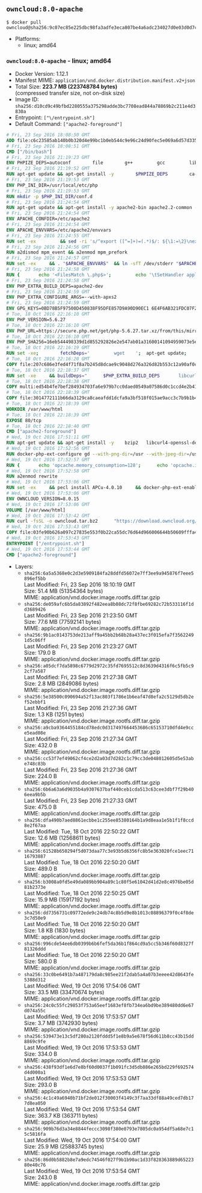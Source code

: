 ## `owncloud:8.0-apache`

```console
$ docker pull owncloud@sha256:9c07ec85e225dbc98fa3adfe3eca807be4a6adc234027d0e03d0d7c913edafcd
```

-	Platforms:
	-	linux; amd64

### `owncloud:8.0-apache` - linux; amd64

-	Docker Version: 1.12.1
-	Manifest MIME: `application/vnd.docker.distribution.manifest.v2+json`
-	Total Size: **223.7 MB (223748784 bytes)**  
	(compressed transfer size, not on-disk size)
-	Image ID: `sha256:d10cd9c49bfbd2280555a375298adde3bc7708ead844a78869b2c211e4d3830a`
-	Entrypoint: `["\/entrypoint.sh"]`
-	Default Command: `["apache2-foreground"]`

```dockerfile
# Fri, 23 Sep 2016 18:08:50 GMT
ADD file:c6c23585ab140b0b320d4e99bc1b0eb544c9e96c24d90fec5e069a6d57d335ca in / 
# Fri, 23 Sep 2016 18:08:51 GMT
CMD ["/bin/bash"]
# Fri, 23 Sep 2016 21:19:23 GMT
ENV PHPIZE_DEPS=autoconf 		file 		g++ 		gcc 		libc-dev 		make 		pkg-config 		re2c
# Fri, 23 Sep 2016 21:19:52 GMT
RUN apt-get update && apt-get install -y 		$PHPIZE_DEPS 		ca-certificates 		curl 		libedit2 		libsqlite3-0 		libxml2 		xz-utils 	--no-install-recommends && rm -r /var/lib/apt/lists/*
# Fri, 23 Sep 2016 21:19:53 GMT
ENV PHP_INI_DIR=/usr/local/etc/php
# Fri, 23 Sep 2016 21:19:53 GMT
RUN mkdir -p $PHP_INI_DIR/conf.d
# Fri, 23 Sep 2016 21:24:54 GMT
RUN apt-get update && apt-get install -y apache2-bin apache2.2-common --no-install-recommends && rm -rf /var/lib/apt/lists/*
# Fri, 23 Sep 2016 21:24:54 GMT
ENV APACHE_CONFDIR=/etc/apache2
# Fri, 23 Sep 2016 21:24:54 GMT
ENV APACHE_ENVVARS=/etc/apache2/envvars
# Fri, 23 Sep 2016 21:24:55 GMT
RUN set -ex 		&& sed -ri 's/^export ([^=]+)=(.*)$/: ${\1:=\2}\nexport \1/' "$APACHE_ENVVARS" 		&& . "$APACHE_ENVVARS" 	&& for dir in 		"$APACHE_LOCK_DIR" 		"$APACHE_RUN_DIR" 		"$APACHE_LOG_DIR" 		/var/www/html 	; do 		rm -rvf "$dir" 		&& mkdir -p "$dir" 		&& chown -R "$APACHE_RUN_USER:$APACHE_RUN_GROUP" "$dir"; 	done
# Fri, 23 Sep 2016 21:24:56 GMT
RUN a2dismod mpm_event && a2enmod mpm_prefork
# Fri, 23 Sep 2016 21:24:57 GMT
RUN set -ex 	&& . "$APACHE_ENVVARS" 	&& ln -sfT /dev/stderr "$APACHE_LOG_DIR/error.log" 	&& ln -sfT /dev/stdout "$APACHE_LOG_DIR/access.log" 	&& ln -sfT /dev/stdout "$APACHE_LOG_DIR/other_vhosts_access.log"
# Fri, 23 Sep 2016 21:24:58 GMT
RUN { 		echo '<FilesMatch \.php$>'; 		echo '\tSetHandler application/x-httpd-php'; 		echo '</FilesMatch>'; 		echo; 		echo 'DirectoryIndex disabled'; 		echo 'DirectoryIndex index.php index.html'; 		echo; 		echo '<Directory /var/www/>'; 		echo '\tOptions -Indexes'; 		echo '\tAllowOverride All'; 		echo '</Directory>'; 	} | tee "$APACHE_CONFDIR/conf-available/docker-php.conf" 	&& a2enconf docker-php
# Fri, 23 Sep 2016 21:24:58 GMT
ENV PHP_EXTRA_BUILD_DEPS=apache2-dev
# Fri, 23 Sep 2016 21:24:59 GMT
ENV PHP_EXTRA_CONFIGURE_ARGS=--with-apxs2
# Fri, 23 Sep 2016 21:24:59 GMT
ENV GPG_KEYS=0BD78B5F97500D450838F95DFE857D9A90D90EC1 6E4F6AB321FDC07F2C332E3AC2BF0BC433CFC8B3
# Tue, 18 Oct 2016 22:16:10 GMT
ENV PHP_VERSION=5.6.27
# Tue, 18 Oct 2016 22:16:10 GMT
ENV PHP_URL=https://secure.php.net/get/php-5.6.27.tar.xz/from/this/mirror PHP_ASC_URL=https://secure.php.net/get/php-5.6.27.tar.xz.asc/from/this/mirror
# Tue, 18 Oct 2016 22:16:10 GMT
ENV PHP_SHA256=16eb544498339d1d855292826e2e547ab01a31600141094959073e5e10e93ab5 PHP_MD5=9ce6efc96d5ab81ef808f8ed6b1f242d
# Tue, 18 Oct 2016 22:16:19 GMT
RUN set -xe; 		fetchDeps=' 		wget 	'; 	apt-get update; 	apt-get install -y --no-install-recommends $fetchDeps; 	rm -rf /var/lib/apt/lists/*; 		mkdir -p /usr/src; 	cd /usr/src; 		wget -O php.tar.xz "$PHP_URL"; 		if [ -n "$PHP_SHA256" ]; then 		echo "$PHP_SHA256 *php.tar.xz" | sha256sum -c -; 	fi; 	if [ -n "$PHP_MD5" ]; then 		echo "$PHP_MD5 *php.tar.xz" | md5sum -c -; 	fi; 		if [ -n "$PHP_ASC_URL" ]; then 		wget -O php.tar.xz.asc "$PHP_ASC_URL"; 		export GNUPGHOME="$(mktemp -d)"; 		for key in $GPG_KEYS; do 			gpg --keyserver ha.pool.sks-keyservers.net --recv-keys "$key"; 		done; 		gpg --batch --verify php.tar.xz.asc php.tar.xz; 		rm -r "$GNUPGHOME"; 	fi; 		apt-get purge -y --auto-remove $fetchDeps
# Tue, 18 Oct 2016 22:16:20 GMT
COPY file:207c686e3fed4f71f8a7b245d8dcae9c9048d276a326d82b553c12a90af0c0ca in /usr/local/bin/ 
# Tue, 18 Oct 2016 22:18:37 GMT
RUN set -xe 	&& buildDeps=" 		$PHP_EXTRA_BUILD_DEPS 		libcurl4-openssl-dev 		libedit-dev 		libsqlite3-dev 		libssl-dev 		libxml2-dev 	" 	&& apt-get update && apt-get install -y $buildDeps --no-install-recommends && rm -rf /var/lib/apt/lists/* 		&& docker-php-source extract 	&& cd /usr/src/php 	&& ./configure 		--with-config-file-path="$PHP_INI_DIR" 		--with-config-file-scan-dir="$PHP_INI_DIR/conf.d" 				--disable-cgi 				--enable-ftp 		--enable-mbstring 		--enable-mysqlnd 				--with-curl 		--with-libedit 		--with-openssl 		--with-zlib 				$PHP_EXTRA_CONFIGURE_ARGS 	&& make -j "$(nproc)" 	&& make install 	&& { find /usr/local/bin /usr/local/sbin -type f -executable -exec strip --strip-all '{}' + || true; } 	&& make clean 	&& docker-php-source delete 		&& apt-get purge -y --auto-remove -o APT::AutoRemove::RecommendsImportant=false $buildDeps
# Tue, 18 Oct 2016 22:18:38 GMT
COPY multi:ed54b4fe7bef284934703fa6e979b7cc0daed0549a07586d0c1ccd4e2b41884a in /usr/local/bin/ 
# Tue, 18 Oct 2016 22:18:39 GMT
COPY file:3014772111b66da3129ca8caeafdd1dcfa9a3bf518f015ae9acc3c7b9b1b44c9 in /usr/local/bin/ 
# Tue, 18 Oct 2016 22:18:39 GMT
WORKDIR /var/www/html
# Tue, 18 Oct 2016 22:18:39 GMT
EXPOSE 80/tcp
# Tue, 18 Oct 2016 22:18:40 GMT
CMD ["apache2-foreground"]
# Wed, 19 Oct 2016 17:51:11 GMT
RUN apt-get update && apt-get install -y 	bzip2 	libcurl4-openssl-dev 	libfreetype6-dev 	libicu-dev 	libjpeg-dev 	libldap2-dev 	libmcrypt-dev 	libpng12-dev 	libpq-dev 	libxml2-dev 	&& rm -rf /var/lib/apt/lists/*
# Wed, 19 Oct 2016 17:52:56 GMT
RUN docker-php-ext-configure gd --with-png-dir=/usr --with-jpeg-dir=/usr 	&& docker-php-ext-configure ldap --with-libdir=lib/x86_64-linux-gnu/ 	&& docker-php-ext-install exif gd intl ldap mbstring mcrypt mysql opcache pdo_mysql pdo_pgsql pgsql zip
# Wed, 19 Oct 2016 17:52:57 GMT
RUN { 		echo 'opcache.memory_consumption=128'; 		echo 'opcache.interned_strings_buffer=8'; 		echo 'opcache.max_accelerated_files=4000'; 		echo 'opcache.revalidate_freq=60'; 		echo 'opcache.fast_shutdown=1'; 		echo 'opcache.enable_cli=1'; 	} > /usr/local/etc/php/conf.d/opcache-recommended.ini
# Wed, 19 Oct 2016 17:52:58 GMT
RUN a2enmod rewrite
# Wed, 19 Oct 2016 17:53:06 GMT
RUN set -ex 	&& pecl install APCu-4.0.10 	&& docker-php-ext-enable apcu
# Wed, 19 Oct 2016 17:53:06 GMT
ENV OWNCLOUD_VERSION=8.0.15
# Wed, 19 Oct 2016 17:53:06 GMT
VOLUME [/var/www/html]
# Wed, 19 Oct 2016 17:53:42 GMT
RUN curl -fsSL -o owncloud.tar.bz2 		"https://download.owncloud.org/community/owncloud-${OWNCLOUD_VERSION}.tar.bz2" 	&& curl -fsSL -o owncloud.tar.bz2.asc 		"https://download.owncloud.org/community/owncloud-${OWNCLOUD_VERSION}.tar.bz2.asc" 	&& export GNUPGHOME="$(mktemp -d)" 	&& gpg --keyserver ha.pool.sks-keyservers.net --recv-keys E3036906AD9F30807351FAC32D5D5E97F6978A26 	&& gpg --batch --verify owncloud.tar.bz2.asc owncloud.tar.bz2 	&& rm -r "$GNUPGHOME" owncloud.tar.bz2.asc 	&& tar -xjf owncloud.tar.bz2 -C /usr/src/ 	&& rm owncloud.tar.bz2
# Wed, 19 Oct 2016 17:53:43 GMT
COPY file:03fe90b626a097c27835e553f0b22ca55dc76d64d966006644b50609fffa4161 in /entrypoint.sh 
# Wed, 19 Oct 2016 17:53:43 GMT
ENTRYPOINT ["/entrypoint.sh"]
# Wed, 19 Oct 2016 17:53:44 GMT
CMD ["apache2-foreground"]
```

-	Layers:
	-	`sha256:6a5a5368e0c2d3e5909184fa28ddfd56072e7ff3ee9a945876f7eee5896ef5bb`  
		Last Modified: Fri, 23 Sep 2016 18:10:19 GMT  
		Size: 51.4 MB (51354364 bytes)  
		MIME: application/vnd.docker.image.rootfs.diff.tar.gzip
	-	`sha256:de059afc6b5da83892f482eea8b08dc72f8fbe69282c72b533116f1dd3689426`  
		Last Modified: Fri, 23 Sep 2016 21:23:50 GMT  
		Size: 77.6 MB (77592141 bytes)  
		MIME: application/vnd.docker.image.rootfs.diff.tar.gzip
	-	`sha256:9b1ac0143753de213aff9a45bb2b68b28a437ec3f015efa7f35622491d5c06ff`  
		Last Modified: Fri, 23 Sep 2016 21:23:27 GMT  
		Size: 179.0 B  
		MIME: application/vnd.docker.image.rootfs.diff.tar.gzip
	-	`sha256:a05dcf7da5898c6779d2972c35fd7695512c8d3639d4316f6c5fb5c92cf7a587`  
		Last Modified: Fri, 23 Sep 2016 21:27:38 GMT  
		Size: 2.8 MB (2849086 bytes)  
		MIME: application/vnd.docker.image.rootfs.diff.tar.gzip
	-	`sha256:5e38500c090694a52f13ac803f1786e1b6eaf47d8efa2c5129d5db2ef52ebbf1`  
		Last Modified: Fri, 23 Sep 2016 21:27:36 GMT  
		Size: 1.3 KB (1251 bytes)  
		MIME: application/vnd.docker.image.rootfs.diff.tar.gzip
	-	`sha256:a9cba9364455184cd78edc0d317497664453686c65153710dfd4e9cce5ead08e`  
		Last Modified: Fri, 23 Sep 2016 21:27:34 GMT  
		Size: 432.0 B  
		MIME: application/vnd.docker.image.rootfs.diff.tar.gzip
	-	`sha256:cc53f7ef49062cf4ce2d2a03d7d282c1c79cc3de048012605d5e53abe748c83b`  
		Last Modified: Fri, 23 Sep 2016 21:27:36 GMT  
		Size: 224.0 B  
		MIME: application/vnd.docker.image.rootfs.diff.tar.gzip
	-	`sha256:6b6a63a6d9035b4a9307637baf440ceb1cda513c63cee3dbf7f29b406eea9b5b`  
		Last Modified: Fri, 23 Sep 2016 21:27:33 GMT  
		Size: 475.0 B  
		MIME: application/vnd.docker.image.rootfs.diff.tar.gzip
	-	`sha256:dfa490b7aed8861ecbbe1c255ee85380164b1a9d8eaa1e5b1f1f8ccd8e2f67aa`  
		Last Modified: Tue, 18 Oct 2016 22:50:22 GMT  
		Size: 12.6 MB (12568611 bytes)  
		MIME: application/vnd.docker.image.rootfs.diff.tar.gzip
	-	`sha256:61528b650294f5d073daa77c3e93b5d6356fc8b5e363020fce1eec7116793887`  
		Last Modified: Tue, 18 Oct 2016 22:50:20 GMT  
		Size: 489.0 B  
		MIME: application/vnd.docker.image.rootfs.diff.tar.gzip
	-	`sha256:b3008a0fd5e49da089bb904a89c1c80f5e61042d41d2e8c4976be05d81b2373e`  
		Last Modified: Tue, 18 Oct 2016 22:50:25 GMT  
		Size: 15.9 MB (15917192 bytes)  
		MIME: application/vnd.docker.image.rootfs.diff.tar.gzip
	-	`sha256:dd7356731c09772ede9c24db74c8b5d9e8b1013c08896379f0c4f8de3c7d50e9`  
		Last Modified: Tue, 18 Oct 2016 22:50:20 GMT  
		Size: 1.8 KB (1830 bytes)  
		MIME: application/vnd.docker.image.rootfs.diff.tar.gzip
	-	`sha256:996cde54ee6db0399b6b6fef5da36b1f864cd9a5cc5b346f60d8327f81326ddd`  
		Last Modified: Tue, 18 Oct 2016 22:50:20 GMT  
		Size: 580.0 B  
		MIME: application/vnd.docker.image.rootfs.diff.tar.gzip
	-	`sha256:33c0be6491b7a487179da8c985ee21f2dab5a4a07b3eeee42d8643fe5388d312`  
		Last Modified: Wed, 19 Oct 2016 17:54:06 GMT  
		Size: 33.5 MB (33470674 bytes)  
		MIME: application/vnd.docker.image.rootfs.diff.tar.gzip
	-	`sha256:24c0c55fc29853f753a65eef1683ef8fb734ea6bd9be389480dd6e67d074a55c`  
		Last Modified: Wed, 19 Oct 2016 17:53:57 GMT  
		Size: 3.7 MB (3742930 bytes)  
		MIME: application/vnd.docker.image.rootfs.diff.tar.gzip
	-	`sha256:539473e13c5df280a2120fddd5f1e8b9a5e678f56d611b8cc43b15dd8869c9fe`  
		Last Modified: Wed, 19 Oct 2016 17:53:53 GMT  
		Size: 334.0 B  
		MIME: application/vnd.docker.image.rootfs.diff.tar.gzip
	-	`sha256:438f93df1e6d7e8bf60d0037f1b091fc3d5db886e265bd229f692574d4d000a1`  
		Last Modified: Wed, 19 Oct 2016 17:53:53 GMT  
		Size: 293.0 B  
		MIME: application/vnd.docker.image.rootfs.diff.tar.gzip
	-	`sha256:4c1c49a6940b71bf2de012f30003f4149c3f7aa33df88a49ced7db177d8ea050`  
		Last Modified: Wed, 19 Oct 2016 17:53:54 GMT  
		Size: 363.7 KB (363711 bytes)  
		MIME: application/vnd.docker.image.rootfs.diff.tar.gzip
	-	`sha256:909b76d3a34e8844feccc3098f380e0793e7805dc0a954df5a68e7c15c5816fa`  
		Last Modified: Wed, 19 Oct 2016 17:54:00 GMT  
		Size: 25.9 MB (25883745 bytes)  
		MIME: application/vnd.docker.image.rootfs.diff.tar.gzip
	-	`sha256:86d0b5882b8e7a9edc74546f027f9b1b90ac1d33f828363889d6522380e40c76`  
		Last Modified: Wed, 19 Oct 2016 17:53:54 GMT  
		Size: 243.0 B  
		MIME: application/vnd.docker.image.rootfs.diff.tar.gzip
